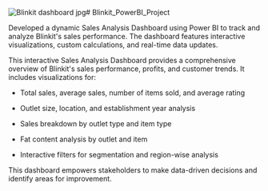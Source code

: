 ![Blinkit dashboard jpg](https://github.com/user-attachments/assets/f08c310b-b2a7-4d8e-b363-ca78c7d72cdb)# Blinkit_PowerBI_Project

Developed a dynamic Sales Analysis Dashboard using Power BI to track and analyze Blinkit's sales performance. The dashboard features interactive visualizations, custom calculations, and real-time data updates.

This interactive Sales Analysis Dashboard provides a comprehensive overview of Blinkit's sales performance, profits, and customer trends. It includes visualizations for:

- Total sales, average sales, number of items sold, and average rating

- Outlet size, location, and establishment year analysis

- Sales breakdown by outlet type and item type

- Fat content analysis by outlet and item

- Interactive filters for segmentation and region-wise analysis

This dashboard empowers stakeholders to make data-driven decisions and identify areas for improvement.



